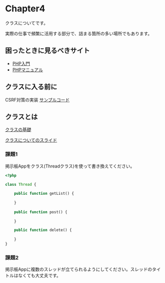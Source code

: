 # Chapter4

クラスについてです。

実際の仕事で頻繁に活用する部分で、詰まる箇所の多い場所でもあります。

## 困ったときに見るべきサイト

- [PHP入門](https://www.javadrive.jp/php/)
- [PHPマニュアル](https://www.php.net/manual/ja/index.php)

## クラスに入る前に

CSRF対策の実装 [サンプルコード](https://github.com/qst-exe/career2-php-thread/blob/dev/index.php)

## クラスとは

[クラスの基礎](https://www.php.net/manual/ja/language.oop5.basic.php)

[クラスについてのスライド](https://docs.google.com/presentation/d/1PRWiSHmD7vePoipqRrc0Ya2aNXR-uunYGXbGEjCyc4c/edit?usp=sharing)

### 課題1

掲示板Appをクラス(Threadクラス)を使って書き換えてください。

```php
<?php

class Thread {
    
    public function getList() {
    
    }
    
    public function post() {
    
    }

    public function delete() {
    
    }
}

```

### 課題2

掲示板Appに複数のスレッドが立てられるようにしてください。スレッドのタイトルはなくても大丈夫です。

